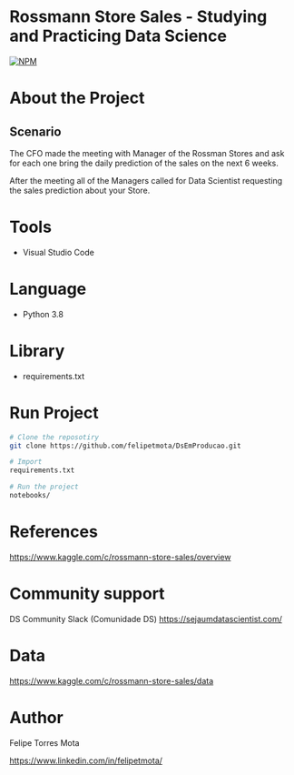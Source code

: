 # Rossmann Store Sales -  Studying and Practicing Data Science
[![NPM](https://img.shields.io/npm/l/react)](https://github.com/felipetmota/analyticroepl/blob/main/LICENSE)


# About the Project

## Scenario

The CFO made the meeting with Manager of the Rossman Stores and ask for each one bring the daily prediction of the sales on the next 6 weeks.

After the meeting all of the Managers called for Data Scientist requesting the sales prediction about your Store.


# Tools
- Visual Studio Code

# Language 
- Python 3.8

# Library
- requirements.txt

# Run Project
```bash
# Clone the reposotiry 
git clone https://github.com/felipetmota/DsEmProducao.git

# Import
requirements.txt

# Run the project
notebooks/
```

# References 
https://www.kaggle.com/c/rossmann-store-sales/overview 

# Community support
DS Community Slack (Comunidade DS)
https://sejaumdatascientist.com/


# Data
https://www.kaggle.com/c/rossmann-store-sales/data

# Author

Felipe Torres Mota

https://www.linkedin.com/in/felipetmota/

